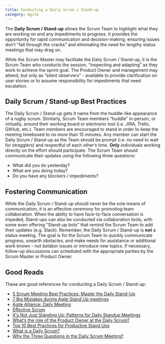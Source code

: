 ```yaml
---
title: Conducting a Daily Scrum / Stand-up
category: Agile
---
```


The **Daily Scrum / Stand-up** allows the Scrum Team to highlight what they are working on and any impediments to progress. It provides the opportunity for rapid communication and decision-making; ensuring issues don’t "fall through the cracks" and eliminating the need for lengthy status meetings that may drag on.

While the Scrum Master may facilitate the Daily Scrum / Stand-up, it is the Scrum Team who conducts the session, “inspecting and adapting” as they work to achieve the sprint goal. The Product Owner and management may attend, but only as “silent observers” - available to provide clarification on user stories or to assume responsibility for impediments that need escalation.


## Daily Scrum / Stand-up Best Practices

The Daily Scrum / Stand-up gets it name from the huddle-like appearance of a rugby scrum. Similarly, Scrum Team members “huddle” in-person, or virtually, around their working board or electronic tool (i.e. JIRA, Trello, GitHub, etc.). Team members are encouraged to stand in order to keep the meeting timeboxed to *no more* than 15 minutes. Any member can start the Daily Scrum / Stand-up as the Team should be prompt (i.e. no need to wait for stragglers) and respectful of each other’s time. **Only** individuals working directly on the effort should participate. The Scrum Team should communicate their updates using the following three questions:

* What did you do yesterday?
* What are you doing today?
* Do you have any blockers / impediments?


## Fostering Communication

While the Daily Scrum / Stand-up should never be the sole means of communication, it is an effective ceremony for promoting team collaboration. When the ability to have face-to-face conversation is impeded, Stand-ups can also be conducted via collaboration tools, with some even offering “Stand-up bots” that remind the Scrum Team to add their updates (e.g. Slack). Remember, the Daily Scrum / Stand-up is **not** a status meeting. The goal is for the Scrum Team to *quickly* communicate progress, unearth obstacles, and make needs for assistance or additional work known - not belabor issues or introduce new topics. If necessary, follow-up discussions can scheduled with the appropriate parties by the Scrum Master or Product Owner.


## Good Reads

These are good references for conducting a Daily Scrum / Stand-up:

* [5 Scrum Meeting Best Practices: Master the Daily Stand-Up](https://sprint.ly/blog/scrum-meeting-best-practices/)
* [7 Big Mistakes during Agile Stand Up meetings](https://www.linkedin.com/pulse/7-big-mistakes-during-agile-stand-up-meetings-nima-ghahremani-pmp)
* [Agile Alliance: Daily Meeting](https://www.agilealliance.org/glossary/daily-meeting/)
* [Effective Scrum](https://www.slideshare.net/SndorZoltaSzkelySipo/effective-scrum)
* [It's Not Just Standing Up: Patterns for Daily Standup Meetings](https://martinfowler.com/articles/itsNotJustStandingUp.html)
* [What’s the role of the Product Owner at the Daily Scrum?](https://medium.com/serious-scrum/whats-the-role-of-the-product-owner-at-the-daily-scrum-64e3ab693e3a)
* [Top 10 Best Practices for Productive Stand Ups](https://www.solstice.com/blog/top-10-best-practices-for-productive-stand-ups)
* [What is a Daily Scrum?](https://www.scrum.org/resources/what-is-a-daily-scrum)
* [Why the Three Questions in the Daily Scrum Meeting?](https://www.scruminc.com/why-three-questions-in-daily-scrum/)
